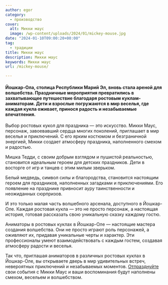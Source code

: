 ```yaml
---
author: egor
category:
  - производство
cover:
  alt: Микки маус
  image: /wp-content/uploads/2024/01/mickey-mouse.jpg
date: "2024-01-10T09:00:20+00:00"
tag:
  - традиции
title: Микки маус
description: Микки маус
keywords: Микки маус
url: /mickey-mouse/

---
```

#### Йошкар-Ола, столица Республики Марий Эл, вновь стала ареной для волшебства. Праздничные мероприятия превратились в захватывающее путешествие благодаря ростовым куклам-аниматорам. Дети и взрослые погружаются в мир веселья, где каждая кукла оживает, принося радость и незабываемые впечатления.

Выбор ростовых кукол для праздника — это искусство. Микки Маус, персонаж, завоевавший сердца многих поколений, приглашает в мир веселья и приключений. С его ярким костюмом и безграничной энергией, Микки создает атмосферу праздника, наполненного смехом и радостью.

Мишка Тедди, с своим добрым взглядом и пушистой pеальностью, становится идеальным героем для детских праздников. Дети в восторге от игр и танцев с этим милым зверьком.

Белый медведь, символ силы и благородства, становится настоящим героем для праздников, наполненных загадками и приключениями. Его появление на празднике привносит ауру таинственности и неожиданных сюрпризов.

И это только малая часть волшебного арсенала, доступного в Йошкар-Оле. Каждая ростовая кукла — это не просто персонаж, а настоящая история, готовая рассказать свою уникальную сказку каждому гостю.

Аниматоры в ростовых куклах в Йошкар-Оле — настоящие мастера создания волшебства. Они не просто играют роль персонажей, а оживляют их, придавая уникальные черты и характер. Эти профессионалы умеют взаимодействовать с каждым гостем, создавая атмосферу радости и веселья.

Так что, приглашая аниматоров в различных ростовых куклах в Йошкар-Оле, вы открываете дверь в мир удивительных встреч, невероятных приключений и незабываемых моментов. [Отпразднуйте](/lajver/) свои события с Микки Маус и ваши воспоминания будут наполнены смехом, весельем и волшебством.
